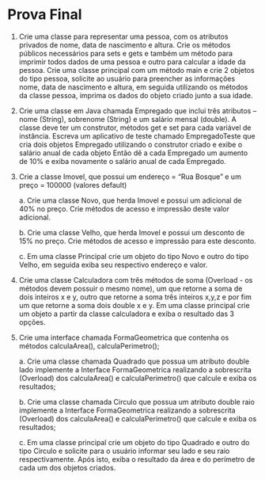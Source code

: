 # Prova Final

1. Crie uma classe para representar uma pessoa, com os atributos privados de nome, data de nascimento e altura. Crie os métodos públicos necessários para sets e gets e também um método para imprimir todos dados de uma pessoa e outro para calcular a idade da pessoa. Crie uma classe principal com um método main e crie 2 objetos do tipo pessoa, solicite ao usuário para preencher as informações nome, data de nascimento e altura, em seguida utilizando os métodos da classe pessoa, imprima os dados do objeto criado junto a sua idade.

2. Crie uma classe em Java chamada Empregado que inclui três atributos – nome (String), sobrenome (String) e um salário mensal (double). A classe deve ter um construtor, métodos get e set para cada variável de instância. Escreva um aplicativo de teste chamado EmpregadoTeste que cria dois objetos Empregado utilizando o construtor criado e exibe o salário anual de cada objeto Então dê a cada Empregado um aumento de 10% e exiba novamente o salário anual de cada Empregado.

3. Crie a classe Imovel, que possui um endereço = “Rua Bosque” e um preço = 100000 (valores default)
    
    a. Crie uma classe Novo, que herda Imovel e possui um adicional de 40% no preço. Crie métodos de acesso e impressão deste valor adicional.
    
    b. Crie uma classe Velho, que herda Imovel e possui um desconto de 15% no preço. Crie métodos de acesso e impressão para este desconto.
    
    c. Em uma classe Principal crie um objeto do tipo Novo e outro do tipo Velho, em seguida exiba seu respectivo endereço e valor.

4. Crie uma classe Calculadora com três métodos de soma (Overload - os métodos devem possuir o mesmo nome), um que retorne a soma de dois inteiros x e y, outro que retorne a soma três inteiros x,y,z e por fim um que retorne a soma dois double x e y. Em uma classe principal crie um objeto a partir da classe calculadora e exiba o resultado das 3 opções.

5. Crie uma interface chamada FormaGeometrica que contenha os métodos calculaArea(), calculaPerimetro();
    
    a. Crie uma classe chamada Quadrado que possua um atributo double lado implemente a Interface FormaGeometrica realizando a sobrescrita (Overload) dos calculaArea() e calculaPerimetro() que calcule e exiba os resultados;
    
    b. Crie uma classe chamada Circulo que possua um atributo double raio implemente a Interface FormaGeometrica realizando a sobrescrita (Overload) dos calculaArea() e calculaPerimetro() que calcule e exiba os resultados;
    
    c. Em uma classe principal crie um objeto do tipo Quadrado e outro do tipo Circulo e solicite para o usuário informar seu lado e seu raio respectivamente. Após isto, exiba o resultado da área e do perímetro de cada um dos objetos criados.
